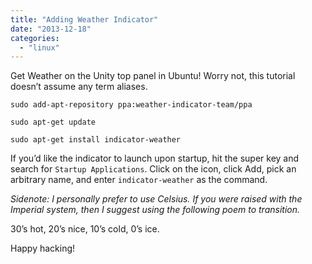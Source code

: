 ```yaml
---
title: "Adding Weather Indicator"
date: "2013-12-18"
categories: 
  - "linux"
---
```


Get Weather on the Unity top panel in Ubuntu! Worry not, this tutorial doesn’t assume any term aliases.

```
sudo add-apt-repository ppa:weather-indicator-team/ppa
```

```
sudo apt-get update
```

```
sudo apt-get install indicator-weather
```

If you’d like the indicator to launch upon startup, hit the super key and search for `Startup Applications`. Click on the icon, click Add, pick an arbitrary name, and enter `indicator-weather` as the command.

_Sidenote:_ _I personally prefer to use Celsius. If you were raised with the Imperial system, then I suggest using the following poem to transition._

30’s hot, 20’s nice, 10’s cold, 0’s ice.

Happy hacking!
